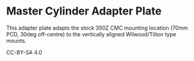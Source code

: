 # Master Cylinder Adapter Plate
This adapter plate adapts the stock 350Z CMC mounting location (70mm PCD, 30deg off-centre) to the vertically aligned Wilwood/Tilton type mounts.

CC-BY-SA 4.0